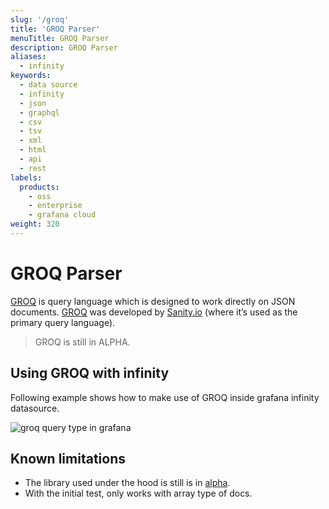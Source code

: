 ```yaml
---
slug: '/groq'
title: 'GROQ Parser'
menuTitle: GROQ Parser
description: GROQ Parser
aliases:
  - infinity
keywords:
  - data source
  - infinity
  - json
  - graphql
  - csv
  - tsv
  - xml
  - html
  - api
  - rest
labels:
  products:
    - oss
    - enterprise
    - grafana cloud
weight: 320
---
```


# GROQ Parser

[GROQ](https://groq.dev/) is query language which is designed to work directly on JSON documents. [GROQ](https://www.sanity.io/docs/groq) was developed by [Sanity.io](https://www.sanity.io/docs/groq) (where it’s used as the primary query language).

> GROQ is still in ALPHA.

## Using GROQ with infinity

Following example shows how to make use of GROQ inside grafana infinity datasource.

![groq query type in grafana](https://user-images.githubusercontent.com/153843/151544429-1c039a19-75c5-4dfc-bc52-e2f74f9c8a51.png#center)

## Known limitations

- The library used under the hood is still is in [alpha](https://github.com/sanity-io/groq-js).
- With the initial test, only works with array type of docs.

